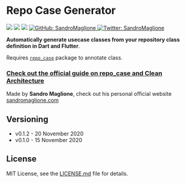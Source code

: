 # Repo Case Generator
<p>
  <img src="https://img.shields.io/badge/version-0.1.2-blue.svg" />
  <img src="https://img.shields.io/badge/flutter-v1.22.0-blue.svg" />
  <img src="https://img.shields.io/badge/dart-v2.10.0-blue.svg" />
  <a href="https://github.com/SandroMaglione">
    <img alt="GitHub: SandroMaglione" src="https://img.shields.io/github/followers/SandroMaglione?label=Follow&style=social" target="_blank" />
  </a>
  <a href="https://twitter.com/SandroMaglione">
    <img alt="Twitter: SandroMaglione" src="https://img.shields.io/twitter/follow/SandroMaglione.svg?style=social" target="_blank" />
  </a>
</p>

**Automatically generate usecase classes from your repository class definition in Dart and Flutter**.

Requires [`repo_case`](https://pub.dev/packages/repo_case) package to annotate class.

### **[Check out the official guide on repo_case and Clean Architecture](https://www.sandromaglione.com/2020/11/20/auto-generate-usecase-classes-from-your-repository-clean-architecture-flutter/)**

Made by **Sandro Maglione**, check out his personal official website [sandromaglione.com](https://www.sandromaglione.com)

## Versioning
- v0.1.2 - 20 November 2020
- v0.1.0 - 15 November 2020

## License
MIT License, see the [LICENSE.md](https://github.com/SandroMaglione/repo_case.dart/blob/master/LICENSE) file for details.